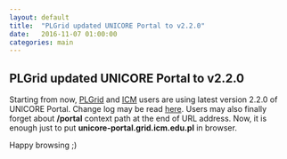 ```yaml
---
layout: default
title:  "PLGrid updated UNICORE Portal to v2.2.0"
date:   2016-11-07 01:00:00
categories: main
---
```


## PLGrid updated UNICORE Portal to v2.2.0

Starting from now, [PLGrid][plgrid] and [ICM][icm] users are using latest version 2.2.0 of UNICORE Portal. 
Change log may be read [here](https://www.unicore.eu/changes/portal). 
Users may also finally forget about **/portal** context path at the end of URL address. 
Now, it is enough just to put **unicore-portal.grid.icm.edu.pl** in browser.

Happy browsing ;)

[plgrid]:  http://plgrid.pl
[icm]:     http://icm.edu.pl
